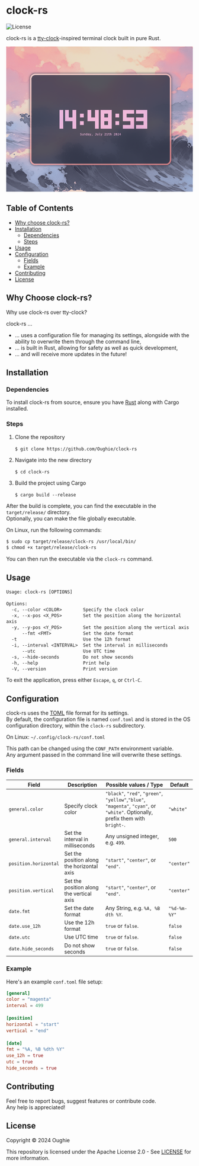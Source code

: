 # clock-rs

![License](https://img.shields.io/github/license/Oughie/clock-rs)

clock-rs is a [tty-clock](https://github.com/xorg62/tty-clock)-inspired terminal clock built in pure Rust.

![presentation](screenshots/preview.png)

## Table of Contents

- [Why choose clock-rs?](#why-choose-clock-rs)
- [Installation](#installation)
  - [Dependencies](#dependencies)
  - [Steps](#steps)
- [Usage](#usage)
- [Configuration](#configuration)
  - [Fields](#fields)
  - [Example](#example)
- [Contributing](#contributing)
- [License](#license)

## Why Choose clock-rs?

Why use clock-rs over tty-clock?

clock-rs ...
- ... uses a configuration file for managing its settings, alongside with the ability to overwrite them through the command line,
- ... is built in Rust, allowing for safety as well as quick development,
- ... and will receive more updates in the future!

## Installation

### Dependencies

To install clock-rs from source, ensure you have [Rust](https://www.rust-lang.org/) along with Cargo installed.

### Steps

1. Clone the repository

    `$ git clone https://github.com/Oughie/clock-rs`

2. Navigate into the new directory

    `$ cd clock-rs`

3. Build the project using Cargo

    `$ cargo build --release`

After the build is complete, you can find the executable in the `target/release/` directory.  
Optionally, you can make the file globally executable.

On Linux, run the following commands:  

```sh
$ sudo cp target/release/clock-rs /usr/local/bin/
$ chmod +x target/release/clock-rs
```

You can then run the executable via the `clock-rs` command.

## Usage

```
Usage: clock-rs [OPTIONS]

Options:
  -c, --color <COLOR>        Specify the clock color
  -x, --x-pos <X_POS>        Set the position along the horizontal axis
  -y, --y-pos <Y_POS>        Set the position along the vertical axis
      --fmt <FMT>            Set the date format
  -t                         Use the 12h format
  -i, --interval <INTERVAL>  Set the interval in milliseconds
      --utc                  Use UTC time
  -s, --hide-seconds         Do not show seconds
  -h, --help                 Print help
  -V, --version              Print version
```

To exit the application, press either `Escape`, `q`, or `Ctrl-C`.

## Configuration

clock-rs uses the [TOML](https://toml.io/en/) file format for its settings.  
By default, the configuration file is named `conf.toml` and is stored in the OS configuration directory, within the `clock-rs` subdirectory.

On Linux: `~/.config/clock-rs/conf.toml`

This path can be changed using the `CONF_PATH` environment variable.  
Any argument passed in the command line will overwrite these settings.

### Fields

| Field                     | Description                                | Possible values / Type                                                                                                           | Default      |
| ------------------------- | -------------------------------------------| ---------------------------------------------------------------------------------------------------------------------------------| ------------ |
| `general.color`           | Specify clock color                        | `"black"`, `"red"`, `"green"`, `"yellow"`,`"blue"`, `"magenta"`, `"cyan"`, or `"white"`. Optionally, prefix them with `bright-`. | `"white"`    |
| `general.interval`        | Set the interval in milliseconds           | Any unsigned integer, e.g. `499`.                                                                                                | `500`        |
| `position.horizontal`     | Set the position along the horizontal axis | `"start"`, `"center"`, or `"end"`.                                                                                               | `"center"`   |
| `position.vertical`       | Set the position along the vertical axis   | `"start"`, `"center"`, or `"end"`.                                                                                               | `"center"`   |
| `date.fmt`                | Set the date format                        | Any String, e.g. `%A, %B dth %Y`.                                                                                                | `"%d-%m-%Y"` |
| `date.use_12h`            | Use the 12h format                         | `true` or `false`.                                                                                                               | `false`      |
| `date.utc`                | Use UTC time                               | `true` or `false`.                                                                                                               | `false`      |
| `date.hide_seconds`       | Do not show seconds                        | `true` or `false`.                                                                                                               | `false`      |

### Example

Here's an example `conf.toml` file setup:

```toml
[general]
color = "magenta"
interval = 499

[position]
horizontal = "start"
vertical = "end"

[date]
fmt = "%A, %B %dth %Y"
use_12h = true
utc = true
hide_seconds = true
```

## Contributing

Feel free to report bugs, suggest features or contribute code.  
Any help is appreciated!

## License

Copyright © 2024 Oughie

This repository is licensed under the Apache License 2.0 - See [LICENSE](LICENSE) for more information.
